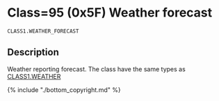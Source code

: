 # Class=95 (0x5F) Weather forecast

    CLASS1.WEATHER_FORECAST
    
## Description

Weather reporting forecast. The class have the same types as [CLASS1.WEATHER](http://www.vscp.org/docs/vscpspec/doku.php?id=class1.weather)

{% include "./bottom_copyright.md" %}
